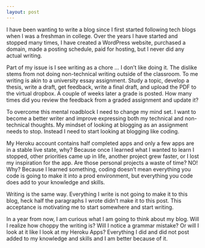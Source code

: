 ```yaml
---
layout: post
---
```

I have been wanting to write a blog since I first started following tech blogs when I was a freshman in college. Over the years I have started and stopped many times, I have created a WordPress website, purchased a domain, made a posting schedule, paid for hosting, but I never did any actual writing.

Part of my issue is I see writing as a chore … I don’t like doing it. The dislike stems from not doing non-technical writing outside of the classroom. To me writing is akin to a university essay assignment. Study a topic, develop a thesis, write a draft, get feedback, write a final draft, and upload the PDF to the virtual dropbox. A couple of weeks later a grade is posted. How many times did you review the feedback from a graded assignment and update it?

To overcome this mental roadblock I need to change my mind set. I want to become a better writer and improve expressing both my technical and non-technical thoughts. My mindset of looking at blogging as an assignment needs to stop. Instead I need to start looking at blogging like coding.

My Heroku account contains half completed apps and only a few apps are in a stable live state, why? Because once I learned what I wanted to learn I stopped, other priorities came up in life, another project grew faster, or I lost my inspiration for the app. Are those personal projects a waste of time? NO! Why? Because I learned something, coding doesn’t mean everything you code is going to make it into a prod environment, but everything you code does add to your knowledge and skills.

Writing is the same way. Everything I write is not going to make it to this blog, heck half the paragraphs I wrote didn’t make it to this post. This acceptance is motivating me to start somewhere and start writing.

In a year from now, I am curious what I am going to think about my blog. Will I realize how choppy the writing is? Will I notice a grammar mistake? Or will I look at it like I look at my Heroku Apps? Everything I did and did not post added to my knowledge and skills and I am better because of it.